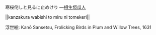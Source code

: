 寒桜侘しと見るに止めけり
—[相生垣瓜人](https://ja.wikipedia.org/wiki/相生垣瓜人)

||kanzakura wabishi to miru ni tomekeri||

浮世絵: Kanō Sansetsu, Frolicking Birds in Plum and Willow Trees, 1631
